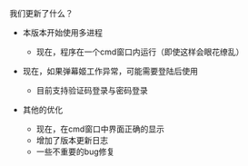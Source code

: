 我们更新了什么？

* 本版本开始使用多进程
  * 现在，程序在一个cmd窗口内运行（即使这样会眼花缭乱）

* 现在，如果弹幕姬工作异常，可能需要登陆后使用
  * 目前支持验证码登录与密码登录

* 其他的优化
  * 现在，在cmd窗口中界面正确的显示
  * 增加了版本更新日志
  * 一些不重要的bug修复


